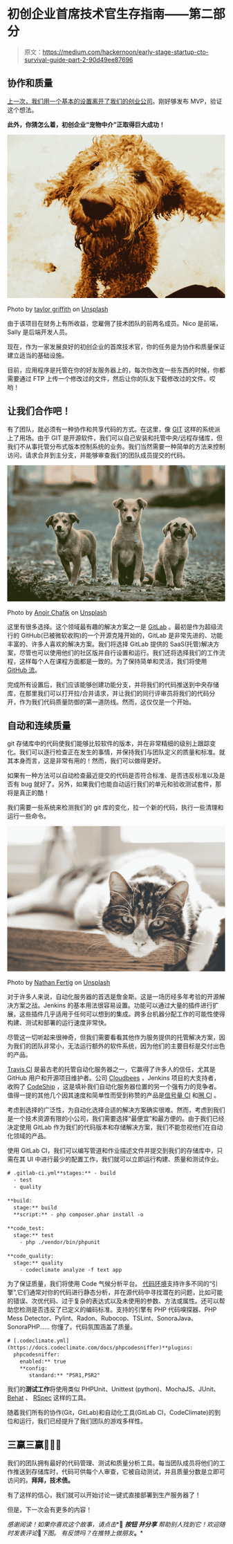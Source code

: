 # 初创企业首席技术官生存指南——第二部分

> 原文：<https://medium.com/hackernoon/early-stage-startup-cto-survival-guide-part-2-90d49ee87696>

## 协作和质量

[上一次，我们用一个基本的设置离开了我们的创业公司](/@gil_x/early-startup-cto-survival-guide-a67ebad2a166)。刚好够发布 MVP，验证这个想法。

**此外，你猜怎么着，初创企业“宠物中介”正取得巨大成功！**

![](img/42ee4340e0509421ca15ff710117b6e4.png)

Photo by [taylor griffith](https://unsplash.com/@tayg3?utm_source=medium&utm_medium=referral) on [Unsplash](https://unsplash.com?utm_source=medium&utm_medium=referral)

由于该项目在财务上有所收益，您雇佣了技术团队的前两名成员。Nico 是前端，Sally 是后端开发人员。

现在，作为一家发展良好的初创企业的首席技术官，你的任务是为协作和质量保证建立适当的基础设施。

目前，应用程序是托管在你的好友服务器上的，每次你改变一些东西的时候，你都需要通过 FTP 上传一个修改过的文件，然后让你的队友下载修改过的文件。哎哟！

## 让我们合作吧！

有了团队，就必须有一种协作和共享代码的方式。在这里，像 [GIT](https://git-scm.com/) 这样的系统派上了用场。由于 GIT 是开源软件，我们可以自己安装和托管中央/远程存储库，但我们不从事托管分布式版本控制系统的业务。我们当然需要一种简单的方法来控制访问，请求合并到主分支，并能够审查我们的团队成员提交的代码。

![](img/31ff8c6f56b8a5938196886f429ef75d.png)

Photo by [Anoir Chafik](https://unsplash.com/@anoirchafik?utm_source=medium&utm_medium=referral) on [Unsplash](https://unsplash.com?utm_source=medium&utm_medium=referral)

这里有很多选择。这个领域最有趣的解决方案之一是 [GitLab](https://about.gitlab.com/) 。最初是作为超级流行的 GitHub(已被微软收购)的一个开源克隆开始的，GitLab 是非常先进的、功能丰富的、许多人喜欢的解决方案。我们将选择 GitLab 提供的 SaaS(托管)解决方案，尽管也可以使用他们的社区版并自行设置和运行。我们还将选择我们的工作流程，这样每个人在课程方面都是一致的。为了保持简单和灵活，我们将使用 [GitHub 流](https://guides.github.com/introduction/flow/)。

完成所有设置后，我们应该能够创建功能分支，并将我们的代码推送到中央存储库，在那里我们可以打开拉/合并请求，并让我们的同行评审员将我们的代码分开，作为我们代码质量防御的第一道防线。然而，这仅仅是一个开始。

## 自动和连续质量

git 存储库中的代码使我们能够比较软件的版本，并在非常精细的级别上跟踪变化。我们可以逐行检查正在发生的事情，并保持我们与团队定义的质量和标准。就其本身而言，这是非常有用的！然而，我们可以做得更好。

如果有一种方法可以自动检查最近提交的代码是否符合标准、是否违反标准以及是否有 bug 就好了。另外，如果我们也能自动运行我们的单元和验收测试套件，那将是真正的酷！

我们需要一些系统来检测我们的 git 库的变化，拉一个新的代码，执行一些清理和运行一些命令。

![](img/ef60e6b3d95a11787bdffd290acca866.png)

Photo by [Nathan Fertig](https://unsplash.com/@nathanfertig?utm_source=medium&utm_medium=referral) on [Unsplash](https://unsplash.com?utm_source=medium&utm_medium=referral)

对于许多人来说，自动化服务器的首选是詹金斯。这是一场历经多年考验的开源解决方案之战。Jenkins 的基本用法很容易设置。功能可以通过大量的插件进行扩展，这些插件几乎适用于任何可以想到的集成。跨多台机器分配工作的可能性使得构建、测试和部署的运行速度非常快。

尽管这一切听起来很神奇，但我们需要看看其他作为服务提供的托管解决方案，因为我们的团队非常小，无法运行额外的软件系统，因为他们的主要目标是交付出色的产品。

[Travis CI](https://travis-ci.org/) 是最古老的托管自动化服务器之一，它赢得了许多人的信任，尤其是 GitHub 用户和开源项目维护者。公司 [Cloudbees](https://www.cloudbees.com/) ，Jenkins 项目的大支持者，收购了 [CodeShip](https://codeship.com/) ，这是填补我们自动化服务器位置的另一个强有力的竞争者。值得一提的其他几个因其速度和简单性而受到称赞的产品是[信号量 CI](https://semaphoreci.com/) 和[圈 CI](https://circleci.com/) 。

考虑到选择的广泛性，为自动化选择合适的解决方案确实很难。然而，考虑到我们是一个技术资源有限的小公司，我们需要选择“最便宜”和最方便的。由于我们已经决定使用 GitLab 作为我们的代码版本和存储解决方案，我们不能忽视他们在自动化领域的产品。

使用 GitLab CI，我们可以编写管道和作业描述文件并提交到我们的存储库中，只需在其 UI 中进行最少的配置工作，我们就可以立即运行构建、质量和测试作业。

```
# .gitlab-ci.yml**stages:** - build
  - test
  - quality

**build:
  stage:** build
  **script:** - php composer.phar install -o

**code_test:
  stage:** test
    - php ./vendor/bin/phpunit

**code_quality:
  stage:** quality
    - codeclimate analyze -f text app
```

为了保证质量，我们将使用 Code 气候分析平台。
[代码环境](https://github.com/codeclimate/codeclimate)支持许多不同的“引擎”,它们通常对你的代码进行静态分析，并在源代码中寻找潜在的问题，比如可能的错误、次优代码、过于复杂的表达式以及未使用的参数、方法或属性。还可以帮助您检测是否违反了已定义的编码标准。支持的引擎有 PHP 代码嗅探器、PHP Mess Detector、Pylint、Radon、Rubocop、TSLint、SonoraJava、SonoraPHP……
你懂了。代码氛围涵盖了质量。

```
# [.codeclimate.yml](https://docs.codeclimate.com/docs/phpcodesniffer)**plugins:
  phpcodesniffer:
    enabled:** true
    **config:
       standard:** "PSR1,PSR2"
```

我们的**测试工作**将使用类似 PHPUnit、Unittest (python)、MochaJS、JUnit、 [Behat](http://behat.org/en/latest/) 、 [RSpec](https://relishapp.com/rspec) 这样的工具。

随着我们所有的协作(Git，GitLab)和自动化工具(GitLab CI，CodeClimate)的到位和运行，我们已经提升了我们团队的游戏多样性。

## 三赢三赢🎉🎉🎉

我们的团队拥有最好的代码管理、测试和质量分析工具。每当团队成员将他们的工作推送到存储库时，代码可供每个人审查，它被自动测试，并且质量分数是立即可访问的。**拜拜，技术债。**

有了这样的信心，我们就可以开始讨论一键式直接部署到生产服务器了！

但是，下一次会有更多的内容！

*感谢阅读！如果你喜欢这个故事，请点击**👏 ***按钮*** ***并分享*** *帮助别人找到它！欢迎随时发表评论*💬*下图。
有反馈吗？在推特上做朋友*[](https://twitter.com/gil__x)**。***
